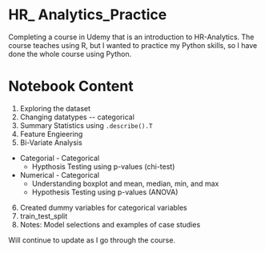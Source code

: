 # HR_ Analytics_Practice

Completing a course in Udemy that is an introduction to HR-Analytics.  The course teaches using R, but I wanted to practice my Python skills, so I have done the whole course using Python.

# Notebook Content
1. Exploring the dataset
2. Changing datatypes -- categorical
3. Summary Statistics using `.describe().T`
4. Feature Engieering
5. Bi-Variate Analysis
  - Categorial - Categorical
    - Hypthosis Testing using p-values (chi-test)
  - Numerical - Categorical 
    - Understanding boxplot and mean, median, min, and max
    - Hypothesis Testing using p-values (ANOVA)
6. Created dummy variables for categorical variables
7. train_test_split
8. Notes: Model selections and examples of case studies

Will continue to update as I go through the course.
  
